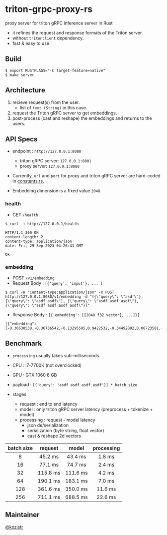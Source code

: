 # triton-grpc-proxy-rs

proxy server for triton gRPC inference server in Rust

* it refines the request and response formats of the Triton server.
* without `tritonclient` dependency.
* fast & easy to use.

## Build

```shell
$ export RUSTFLAGS="-C target-feature=native"
$ make server
```

## Architecture

1. recieve request(s) from the user.
    * list of `text (String)` in this case.
2. request the Triton gRPC server to get embeddings.
3. post-process (cast and reshape) the embeddings and returns to the users.

## API Specs

* endpoint : `http://127.0.0.1:8080`
  * triton gRPC server: `127.0.0.1:8001`
  * proxy server: `127.0.0.1:8080`

* Currently, `url` and `port` for proxy and triton gRPC server are hard-coded in [constants.rs](https://github.com/kozistr/triton-grpc-proxy-rs/blob/main/src/constants/mod.rs).
* Embedding dimension is a fixed value `2048`.

### health

* GET `/health`

```shell
$ curl -i http://127.0.0.1/health
```

```shell
HTTP/1.1 200 OK
content-length: 2
content-type: application/json
date: Fri, 29 Sep 2023 04:26:41 GMT

Ok
```

### embedding

* POST `/v1/embedding`
* Request Body : `[{'query': 'input'}, ... ]`

```shell
$ curl -H "Content-type:application/json" -X POST http://127.0.0.1:8080/v1/embedding -d "[{\"query\": \"asdf\"}, {\"query\": \"asdf asdf\"}, {\"query\": \"asdf asdf asdf\"}, {\"query\": \"asdf asdf asdf asdf\"}]"
```

* Response Body : `[{'embedding': [[2048 f32 vector], ...]}]`

```shell
[{"embedding":[-0.30630538,-0.36736542,-0.13295595,0.9422532,-0.34492892,0.08723581,-0.085213244,-0.72103804,...,-0.06771816,0.068485156,-0.09190754,-0.90863633]}]
```

## Benchmark

* `processing` usually takes sub-milliseconds.

* CPU : i7-7700K (not overclocked)
* GPU : GTX 1060 6 GB
* payload : `[{'query': 'asdf asdf asdf asdf'}] * batch_size`
* stages
  * request : end to end latency
  * model : only triton gRPC server latency (preprocess + tokenize + model)
  * processing : request - model latency
    * json de/serialization
    * serialization (byte string, float vector)
    * cast & reshape 2d vectors

| batch size |  request  |   model   | processing |
|    :---:   |   :---:   |   :---:   |    :---:   |
|      8     |   45.2 ms |   43.4 ms |    1.8 ms  |
|     16     |   77.1 ms |   74.7 ms |    2.4 ms  |
|     32     |  115.8 ms |  111.6 ms |    4.2 ms  |
|     64     |  190.1 ms |  183.1 ms |    7.0 ms  |
|    128     |  361.6 ms |  350.0 ms |   11.6 ms  |
|    256     |  711.1 ms |  688.5 ms |   22.6 ms  |

## Maintainer

[@kozistr](http://kozistr.tech)
